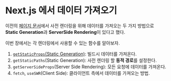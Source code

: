 # Next.js 에서 데이터 가져오기

이전의 [페이지 문서](pages.md)에서 사전 렌더링을 위해 데이터를 가져오는 두 가지 방법으로 **Static Generation**과 **ServerSide Rendering**이 있다고 했다.

이번 장에서는 각 렌더링에서 사용할 수 있는 함수를 알아보자.

1. [`getStaticProps`(Static Generation)](getStaticProps.md): 빌드시 데이터를 가져온다.
2. `getStaticPaths`(Static Generation): 사전 렌더링 할 **동적 경로**를 설정한다.
3. `getServerSideProps`(Server Side Rendering): 모든 요청에 데이터를 가져온다.
4. `fetch`, `useSWR`(Client Side): 클라이언트 측에서 데이터를 가져오는 방법.
